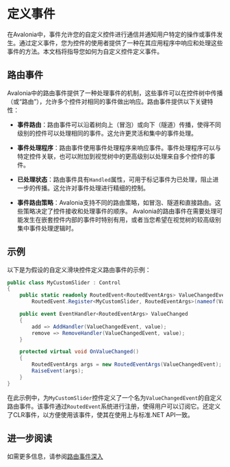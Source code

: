 # 定义事件

在Avalonia中，事件允许您的自定义控件进行通信并通知用户特定的操作或事件发生。通过定义事件，您为控件的使用者提供了一种在其应用程序中响应和处理这些事件的方法。本文档将指导您如何为自定义控件定义事件。

## 路由事件

Avalonia中的路由事件提供了一种处理事件的机制，这些事件可以在控件树中传播（或“路由”），允许多个控件对相同的事件做出响应。路由事件提供以下关键特性：

- **事件路由**：路由事件可以沿着树向上（冒泡）或向下（隧道）传播，使得不同级别的控件可以处理相同的事件。这允许更灵活和集中的事件处理。

- **事件处理程序**：路由事件使用事件处理程序来响应事件。事件处理程序可以与特定控件关联，也可以附加到视觉树中的更高级别以处理来自多个控件的事件。

- **已处理状态**：路由事件具有`Handled`属性，可用于标记事件为已处理，阻止进一步的传播。这允许对事件处理进行精细的控制。

- **事件路由策略**：Avalonia支持不同的路由策略，如冒泡、隧道和直接路由。这些策略决定了控件接收和处理事件的顺序。
Avalonia的路由事件在需要处理可能发生在嵌套控件内部的事件时特别有用，或者当您希望在视觉树的较高级别集中事件处理逻辑时。

## 示例

以下是为假设的自定义滑块控件定义路由事件的示例：

```csharp
public class MyCustomSlider : Control
{
    public static readonly RoutedEvent<RoutedEventArgs> ValueChangedEvent =
        RoutedEvent.Register<MyCustomSlider, RoutedEventArgs>(nameof(ValueChanged), RoutingStrategies.Direct);

    public event EventHandler<RoutedEventArgs> ValueChanged
    {
        add => AddHandler(ValueChangedEvent, value);
        remove => RemoveHandler(ValueChangedEvent, value);
    }

    protected virtual void OnValueChanged()
    {
        RoutedEventArgs args = new RoutedEventArgs(ValueChangedEvent);
        RaiseEvent(args);
    }
}
```

在此示例中，为`MyCustomSlider`控件定义了一个名为`ValueChangedEvent`的自定义路由事件。该事件通过`RoutedEvent`系统进行注册，使得用户可以订阅它。还定义了CLR事件，以方便使用该事件，使其在使用上与标准.NET API一致。

## 进一步阅读

如需更多信息，请参阅[路由事件深入](../../../../concepts/input/routed-events.md)
